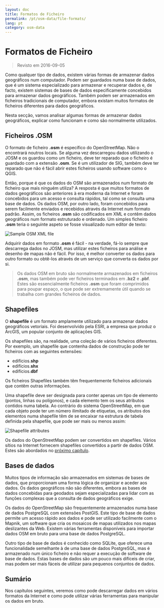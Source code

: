 ```yaml
---
layout: doc
title: Formatos de Ficheiro
permalink: /pt/osm-data/file-formats/
lang: pt
category: osm-data
---
```


Formatos de Ficheiro
=============

> Revisto em 2016-09-05

Como qualquer tipo de dados, existem várias formas de armazenar dados geográficos num computador. Podem ser guardados numa base de dados, que é um sistema especializado para armazenar e recuperar dados e, de facto, existem sistemas de bases de dados especificamente concebidos para armazenar dados geográficos. Também podem ser armazenados em ficheiros tradicionais de computador, embora existam muitos formatos de ficheiros diferentes para dados geográficos.  

Nesta secção, vamos analisar algumas formas de armazenar dados geográficos, explicar como funcionam e como são normalmente utilizados.  

Ficheiros .OSM
-----------

O formato de ficheiro **.osm** é específico do OpenStreetMap. Não o encontrará noutros locais. Se alguma vez descarregou dados utilizando o JOSM e os guardou como um ficheiro, deve ter reparado que o ficheiro é guardado com a extensão **.osm**. Se é um utilizador de SIG, também deve ter reparado que não é fácil abrir estes ficheiros usando software como o QGIS.  

Então, porque é que os dados do OSM são armazenados num formato de ficheiro que mais ninguém utiliza? A resposta é que muitos formatos de dados geográficos são anteriores à era moderna da Internet e foram concebidos para um acesso e consulta rápidos, tal como se consulta uma base de dados. Os dados OSM, por outro lado, foram concebidos para serem facilmente enviados e recebidos através da Internet num formato padrão. Assim, os ficheiros **.osm** são codificados em XML e contêm dados geográficos num formato estruturado e ordenado. Um simples ficheiro **.osm** teria o seguinte aspeto se fosse visualizado num editor de texto:  

![Sample OSM XML file][]

Adquirir dados em formato **.osm** é fácil - na verdade, fá-lo sempre que descarrega dados no JOSM, mas utilizar estes ficheiros para análise e desenho de mapas não é fácil. Por isso, é melhor converter os dados para outro formato ou obtê-los através de um serviço que converta os dados por si.  

> Os dados OSM em bruto são normalmente armazenados em ficheiros **.osm**, mas também pode ver ficheiros terminados em **.bz2** e **.pbf**. Estes são essencialmente ficheiros **.osm** que foram comprimidos para poupar espaço, o que pode ser extremamente útil quando se trabalha com grandes ficheiros de dados.  

Shapefiles
----------

O **shapefile** é um formato amplamente utilizado para armazenar dados geográficos vetoriais. Foi desenvolvido pela ESRI, a empresa que produz o ArcGIS, um popular conjunto de aplicações GIS.  

Os shapefiles são, na realidade, uma coleção de vários ficheiros diferentes. Por exemplo, um shapefile que contenha dados de construção pode ter ficheiros com as seguintes extensões:  

-	edifícios.**shp**
-	edifícios.**shx**
-	edifícios.**dbf**

Os ficheiros Shapefiles também têm frequentemente ficheiros adicionais que contêm outras informações.  

Uma shapefile deve ser designada para conter apenas um tipo de elemento (pontos, linhas ou polígonos), e cada elemento tem os seus atributos contidos numa tabela. Ao contrário do sistema OpenStreetMap, em que cada objeto pode ter um número ilimitado de etiquetas, os atributos dos elementos numa shapefile têm de se encaixar na estrutura de tabela definida pela shapefile, que pode ser mais ou menos assim:  

![Shapefile attributes][]

Os dados do OpenStreetMap podem ser convertidos em shapefiles. Vários sítios na Internet fornecem shapefiles convertidos a partir de dados OSM. Estes são abordados no [próximo capítulo](/pt/osm-data/getting-data).  

Bases de dados
---------

Muitos tipos de informação são armazenados em sistemas de bases de dados, que proporcionam uma forma lógica de organizar e aceder aos dados. Os dados geográficos não são diferentes, embora as bases de dados concebidas para geodados sejam especializadas para lidar com as funções complexas que a consulta de dados geográficos exige.  

Os dados do OpenStreetMap são frequentemente armazenados numa base de dados PostgreSQL com extensões PostGIS. Este tipo de base de dados permite um acesso rápido aos dados e pode ser utilizado facilmente com o Mapnik, um software que cria os mosaicos de mapas utilizados nos mapas deslizantes da Web. Existem várias ferramentas disponíveis para importar dados OSM em bruto para uma base de dados PostgreSQL.  

Outro tipo de base de dados é conhecido como SQLite, que oferece uma funcionalidade semelhante à de uma base de dados PostgreSQL, mas é armazenado num único ficheiro e não requer a execução de software de base de dados. Estas bases de dados são um pouco mais difíceis de criar, mas podem ser mais fáceis de utilizar para pequenos conjuntos de dados.  

Sumário
-------

Nos capítulos seguintes, veremos como pode descarregar dados em vários formatos da Internet e como pode utilizar várias ferramentas para manipular os dados em bruto.  


[Sample OSM XML file]: /images/osm-data/example_osm.png
[Shapefile attributes]: /images/osm-data/shapefile_attributes.png